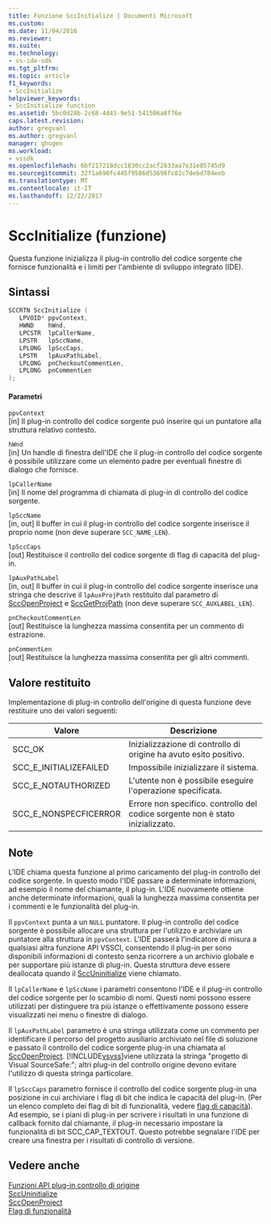```yaml
---
title: Funzione SccInitialize | Documenti Microsoft
ms.custom: 
ms.date: 11/04/2016
ms.reviewer: 
ms.suite: 
ms.technology:
- vs-ide-sdk
ms.tgt_pltfrm: 
ms.topic: article
f1_keywords:
- SccInitialize
helpviewer_keywords:
- SccInitialize function
ms.assetid: 5bc0d28b-2c68-4d43-9e51-541506a8f76e
caps.latest.revision: 
author: gregvanl
ms.author: gregvanl
manager: ghogen
ms.workload:
- vssdk
ms.openlocfilehash: 6bf217218dcc1830cc2acf2833aa7e31e85745d9
ms.sourcegitcommit: 32f1a690fc445f9586d53698fc82c7debd784eeb
ms.translationtype: MT
ms.contentlocale: it-IT
ms.lasthandoff: 12/22/2017
---
```

# <a name="sccinitialize-function"></a>SccInitialize (funzione)
Questa funzione inizializza il plug-in controllo del codice sorgente che fornisce funzionalità e i limiti per l'ambiente di sviluppo integrato (IDE).  
  
## <a name="syntax"></a>Sintassi  
  
```cpp  
SCCRTN SccInitialize (  
   LPVOID* ppvContext,  
   HWND    hWnd,  
   LPCSTR  lpCallerName,  
   LPSTR   lpSccName,  
   LPLONG  lpSccCaps,  
   LPSTR   lpAuxPathLabel,  
   LPLONG  pnCheckoutCommentLen,  
   LPLONG  pnCommentLen  
);  
```  
  
#### <a name="parameters"></a>Parametri  
 `ppvContext`  
 [in] Il plug-in controllo del codice sorgente può inserire qui un puntatore alla struttura relativo contesto.  
  
 `hWnd`  
 [in] Un handle di finestra dell'IDE che il plug-in controllo del codice sorgente è possibile utilizzare come un elemento padre per eventuali finestre di dialogo che fornisce.  
  
 `lpCallerName`  
 [in] Il nome del programma di chiamata di plug-in di controllo del codice sorgente.  
  
 `lpSccName`  
 [in, out] Il buffer in cui il plug-in controllo del codice sorgente inserisce il proprio nome (non deve superare `SCC_NAME_LEN`).  
  
 `lpSccCaps`  
 [out] Restituisce il controllo del codice sorgente di flag di capacità del plug-in.  
  
 `lpAuxPathLabel`  
 [in, out] Il buffer in cui il plug-in controllo del codice sorgente inserisce una stringa che descrive il `lpAuxProjPath` restituito dal parametro di [SccOpenProject](../extensibility/sccopenproject-function.md) e [SccGetProjPath](../extensibility/sccgetprojpath-function.md) (non deve superare `SCC_AUXLABEL_LEN`).  
  
 `pnCheckoutCommentLen`  
 [out] Restituisce la lunghezza massima consentita per un commento di estrazione.  
  
 `pnCommentLen`  
 [out] Restituisce la lunghezza massima consentita per gli altri commenti.  
  
## <a name="return-value"></a>Valore restituito  
 Implementazione di plug-in controllo dell'origine di questa funzione deve restituire uno dei valori seguenti:  
  
|Valore|Descrizione|  
|-----------|-----------------|  
|SCC_OK|Inizializzazione di controllo di origine ha avuto esito positivo.|  
|SCC_E_INITIALIZEFAILED|Impossibile inizializzare il sistema.|  
|SCC_E_NOTAUTHORIZED|L'utente non è possibile eseguire l'operazione specificata.|  
|SCC_E_NONSPECFICERROR|Errore non specifico. controllo del codice sorgente non è stato inizializzato.|  
  
## <a name="remarks"></a>Note  
 L'IDE chiama questa funzione al primo caricamento del plug-in controllo del codice sorgente. In questo modo l'IDE passare a determinate informazioni, ad esempio il nome del chiamante, il plug-in. L'IDE nuovamente ottiene anche determinate informazioni, quali la lunghezza massima consentita per i commenti e le funzionalità del plug-in.  
  
 Il `ppvContext` punta a un `NULL` puntatore. Il plug-in controllo del codice sorgente è possibile allocare una struttura per l'utilizzo e archiviare un puntatore alla struttura in `ppvContext`. L'IDE passerà l'indicatore di misura a qualsiasi altra funzione API VSSCI, consentendo il plug-in per sono disponibili informazioni di contesto senza ricorrere a un archivio globale e per supportare più istanze di plug-in. Questa struttura deve essere deallocata quando il [SccUninitialize](../extensibility/sccuninitialize-function.md) viene chiamato.  
  
 Il `lpCallerName` e `lpSccName` i parametri consentono l'IDE e il plug-in controllo del codice sorgente per lo scambio di nomi. Questi nomi possono essere utilizzati per distinguere tra più istanze o effettivamente possono essere visualizzati nei menu o finestre di dialogo.  
  
 Il `lpAuxPathLabel` parametro è una stringa utilizzata come un commento per identificare il percorso del progetto ausiliario archiviato nel file di soluzione e passato il controllo del codice sorgente plug-in una chiamata al [SccOpenProject](../extensibility/sccopenproject-function.md). [!INCLUDE[vsvss](../extensibility/includes/vsvss_md.md)]viene utilizzata la stringa "progetto di Visual SourceSafe:"; altri plug-in del controllo origine devono evitare l'utilizzo di questa stringa particolare.  
  
 Il `lpSccCaps` parametro fornisce il controllo del codice sorgente plug-in una posizione in cui archiviare i flag di bit che indica le capacità del plug-in. (Per un elenco completo dei flag di bit di funzionalità, vedere [flag di capacità](../extensibility/capability-flags.md)). Ad esempio, se i piani di plug-in per scrivere i risultati in una funzione di callback fornito dal chiamante, il plug-in necessario impostare la funzionalità di bit SCC_CAP_TEXTOUT. Questo potrebbe segnalare l'IDE per creare una finestra per i risultati di controllo di versione.  
  
## <a name="see-also"></a>Vedere anche  
 [Funzioni API plug-in controllo di origine](../extensibility/source-control-plug-in-api-functions.md)   
 [SccUninitialize](../extensibility/sccuninitialize-function.md)   
 [SccOpenProject](../extensibility/sccopenproject-function.md)   
 [Flag di funzionalità](../extensibility/capability-flags.md)